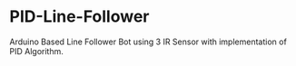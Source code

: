 # PID-Line-Follower
Arduino Based Line Follower Bot using 3 IR Sensor with implementation of PID Algorithm.

